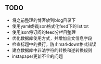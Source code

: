 ## TODO

* 将之前整理的博客放到blog目录下
* 使用yaml或者json格式化feed下的list.txt
* 使用json将订阅的feed分栏目整理
* 优化数据库使用方式，并增加全文信息字段
* 检查标题中的换行，防止markdown格式错误
* 建立数据库中非法字符的转换和逆转换规则
* instapaper更新不全的问题
